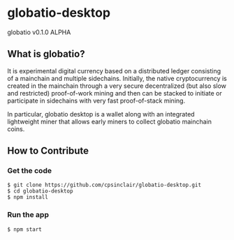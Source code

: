 # globatio-desktop

globatio v0.1.0 ALPHA

What is globatio?
----------------

It is experimental digital currency based on a distributed ledger consisting of a mainchain and multiple sidechains. Initially, the native cryptocurrency is created in the mainchain through a very secure decentralized (but also slow and restricted) proof-of-work mining and then can be stacked to initiate or participate in sidechains with very fast proof-of-stack mining.

In particular, globatio desktop is a wallet along with an integrated lightweight miner that allows early miners to collect globatio mainchain coins.

## How to Contribute

### Get the code

```
$ git clone https://github.com/cpsinclair/globatio-desktop.git
$ cd globatio-desktop
$ npm install
```

### Run the app

```
$ npm start
```
